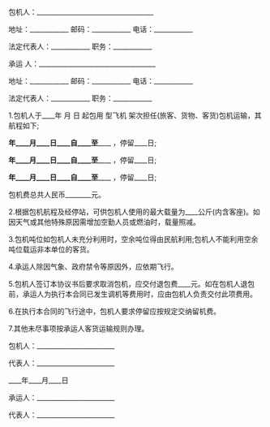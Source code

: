 
 


包机人：____________________________________


地址：____________ 邮码：____________ 电话：____________


法定代表人：____________ 职务：____________


承运 人：____________________________________


地址：____________ 邮码：____________ 电话：____________


法定代表人：____________ 职务：____________


1.包机人于____年 月 日 起包用 型飞机 架次担任(旅客、货物、客货)包机运输，其航程如下;


____年____月____日____自____至________ ，停留____日;


____年____月____日____自____至________ ，停留____日;


____年____月____日____自____至________ ，停留____日;


包机费总共人民币________元。


2.根据包机航程及经停站，可供包机人使用的最大载量为____公斤(内含客座)。如因天气或其他特殊原因需增加空勤人员或燃油时，载量照减。


3.包机吨位如包机人未充分利用时，空余吨位得由民航利用;包机人不能利用空余吨位载运非本单位的客货。


4.承运人除因气象、政府禁令等原因外，应依期飞行。


5.包机人签订本协议书后要求取消包机，应交付退包费____元。如在包机人退包前，承运人为执行本合同已发生调机等费用时，应由包机人负责交付此项费用。


6.在执行本合同的飞行途中，包机人要求停留应按规定交纳留机费。


7.其他未尽事项按承运人客货运输规则办理。


包机人：________________________


代表人：________________________


____年____月____日


承运人：________________________


代表人：________________________
 


 

 
 
 
 
 
  


  
 

  


  


  
 
 
 
 

